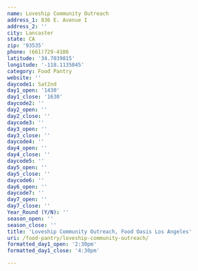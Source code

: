 ```yaml
---
name: Loveship Community Outreach
address_1: 836 E. Avenue I
address_2: ''
city: Lancaster
state: CA
zip: '93535'
phone: (661)729-4106
latitude: '34.7039815'
longitude: '-118.1135045'
category: Food Pantry
website: ''
daycode1: Sat2nd
day1_open: '1430'
day1_close: '1630'
daycode2: ''
day2_open: ''
day2_close: ''
daycode3: ''
day3_open: ''
day3_close: ''
daycode4: ''
day4_open: ''
day4_close: ''
daycode5: ''
day5_open: ''
day5_close: ''
daycode6: ''
day6_open: ''
daycode7: ''
day7_open: ''
day7_close: ''
Year_Round (Y/N): ''
season_open: ''
season_close: ''
title: 'Loveship Community Outreach, Food Oasis Los Angeles'
uri: /food-pantry/loveship-community-outreach/
formatted_day1_open: '2:30pm'
formatted_day1_close: '4:30pm'

---
```

